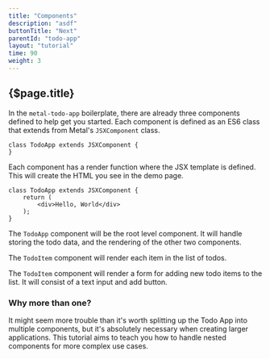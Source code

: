 ```yaml
---
title: "Components"
description: "asdf"
buttonTitle: "Next"
parentId: "todo-app"
layout: "tutorial"
time: 90
weight: 3
---
```


## {$page.title}

In the `metal-todo-app` boilerplate, there are already three components defined
to help get you started. Each component is defined as an ES6 class that extends
from Metal's `JSXComponent` class.

```text/jsx
class TodoApp extends JSXComponent {
}
```

Each component has a render function where the JSX template is defined. This
will create the HTML you see in the demo page.

```text/jsx
class TodoApp extends JSXComponent {
	return (
		<div>Hello, World</div>
	);
}
```

The `TodoApp` component will be the root level component. It will handle storing
the todo data, and the rendering of the other two components.

The `TodoItem` component will render each item in the list of todos.

The `TodoItem` component will render a form for adding new todo items to the
list. It will consist of a text input and add button.

### Why more than one?

It might seem more trouble than it's worth splitting up the Todo App into
multiple components, but it's absolutely necessary when creating larger
applications. This tutorial aims to teach you how to handle nested components
for more complex use cases.

